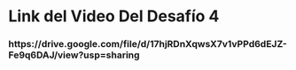 <h1>Link del Video Del Desafío 4</h1>
<h3>https://drive.google.com/file/d/17hjRDnXqwsX7v1vPPd6dEJZ-Fe9q6DAJ/view?usp=sharing</h3>
<br>


